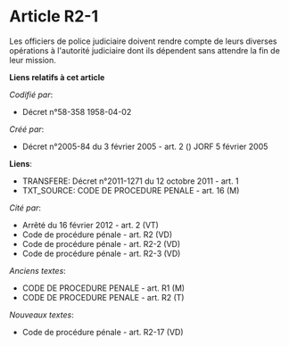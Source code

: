 # Article R2-1

Les officiers de police judiciaire doivent rendre compte de leurs diverses opérations à l'autorité judiciaire dont ils
dépendent sans attendre la fin de leur mission.

**Liens relatifs à cet article**

_Codifié par_:

  - Décret n°58-358 1958-04-02

_Créé par_:

  - Décret n°2005-84 du 3 février 2005 - art. 2 () JORF 5 février 2005

**Liens**:

  - TRANSFERE: Décret n°2011-1271 du 12 octobre 2011 - art. 1
  - TXT_SOURCE: CODE DE PROCEDURE PENALE - art. 16 (M)

_Cité par_:

  - Arrêté du 16 février 2012 - art. 2 (VT)
  - Code de procédure pénale - art. R2 (VD)
  - Code de procédure pénale - art. R2-2 (VD)
  - Code de procédure pénale - art. R2-3 (VD)

_Anciens textes_:

  - CODE DE PROCEDURE PENALE - art. R1 (M)
  - CODE DE PROCEDURE PENALE - art. R2 (T)

_Nouveaux textes_:

  - Code de procédure pénale - art. R2-17 (VD)
